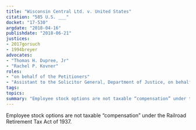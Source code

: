```yaml
---
title: "Wisconsin Central Ltd. v. United States"
citation: "585 U.S. ___"
docket: "17-530"
argdate: "2018-04-16"
publishdate: "2018-06-21"
justices:
- 2017gorsuch
- 1994breyer
advocates:
- "Thomas H. Dupree, Jr"
- "Rachel P. Kovner"
roles:
- "on behalf of the Petitioners"
- "Assistant to the Solicitor General, Department of Justice, on behalf of the Respondent"
tags:
topics:
summary: "Employee stock options are not taxable “compensation” under the Railroad Retirement Tax Act of 1937."
---
```

Employee stock options are not taxable “compensation” under the Railroad Retirement Tax Act of 1937.

